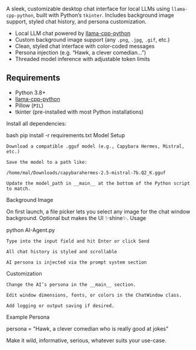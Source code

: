 

A sleek, customizable desktop chat interface for local LLMs using `llama-cpp-python`, built with Python’s `tkinter`. Includes background image support, styled chat history, and persona customization.




-  Local LLM chat powered by [llama-cpp-python](https://github.com/abetlen/llama-cpp-python)
-  Custom background image support (any `.png`, `.jpg`, `.gif`, etc.)
-  Clean, styled chat interface with color-coded messages
-  Persona injection (e.g. “Hawk, a clever comedian…”)
-  Threaded model inference with adjustable token limits



##  Requirements

- Python 3.8+
- [llama-cpp-python](https://pypi.org/project/llama-cpp-python/)
- Pillow (`PIL`)
- tkinter (pre-installed with most Python installations)

Install all dependencies:

bash
pip install -r requirements.txt
 Model Setup

    Download a compatible .gguf model (e.g., Capybara Hermes, Mistral, etc.)

    Save the model to a path like:

    /home/mal/Downloads/capybarahermes-2.5-mistral-7b.Q2_K.gguf

    Update the model_path in __main__ at the bottom of the Python script to match.

 Background Image

On first launch, a file picker lets you select any image for the chat window background. Optional but makes the UI ✨shine✨.
 Usage

python AI-Agent.py

    Type into the input field and hit Enter or click Send

    All chat history is styled and scrollable

    AI persona is injected via the prompt system section

 Customization

    Change the AI’s persona in the __main__ section.

    Edit window dimensions, fonts, or colors in the ChatWindow class.

    Add logging or output saving if desired.

 Example Persona

persona = "Hawk, a clever comedian who is really good at jokes"

Make it wild, informative, serious, whatever suits your use-case.
